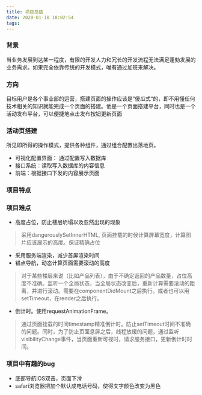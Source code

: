 ```yaml
---
title: 项目总结
date: 2020-01-10 18:02:54
tags:
---
```


### 背景

当业务发展到达某一程度，有限的开发人力和冗长的开发流程无法满足蓬勃发展的业务需求。如果完全依靠传统的开发模式，唯有通过加班来解决。
<!-- more -->

### 方向

目标用户是各个事业部的运营，搭建页面的操作应该是”傻瓜式“的，即不用懂任何技术相关的知识就能完成一个页面的搭建。他是一个页面搭建平台，同时也是一个活动发布平台，可以便捷地点击发布按钮更新页面

### 活动页搭建

所见即所得的操作模式，提供各种组件，通过组合配置出落地页。

* 可视化配置界面： 通过配置写入数据库
* 接口系统：读取写入数据库的内容信息
* 前端：根据接口下发的内容展示页面

### 项目特点

### 项目难点

* 高度占位，防止楼层坍塌以及忽然出现的现象

> 采用dangerouslySetInnerHTML, 页面挂载的时候计算屏幕宽度，计算图片应该展示的高度。保证精确占位

* 采用服务端渲染，减少首屏渲染时间
* 锚点导航，动态计算页面需要滚动的高度

> 对于某些楼层来说（比如产品列表），由于不确定返回的产品数量，占位高度不准确。监听一个全局状态，当全局状态改变后，重新计算需要滚动的距离，并进行滚动。需要在componentDidMount之后执行。或者也可以用setTimeout，在render之后执行。

* 倒计时。使用requestAnimationFrame。

> 通过页面挂载的时间timestamp精准倒计时。防止setTimeout时间不准确的问题。同时，为了防止页面息屏之后，线程放缓的问题，通过监听visibilityChange事件，当页面重新可视时，请求服务接口，更新倒计时时间。

### 项目中有趣的bug

* 底部导航IOS双击，页面下滑
* safari浏览器把加个默认成电话号码，使得文字颜色改变为黑色

